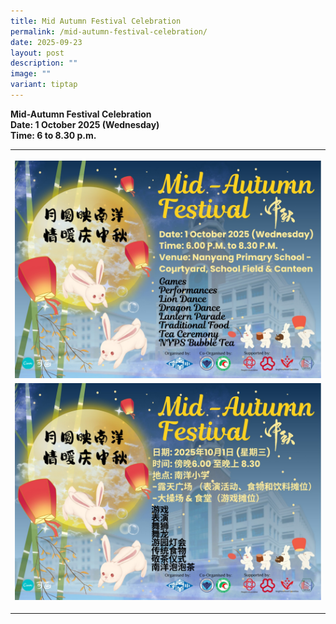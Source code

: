 ```yaml
---
title: Mid Autumn Festival Celebration
permalink: /mid-autumn-festival-celebration/
date: 2025-09-23
layout: post
description: ""
image: ""
variant: tiptap
---
```

<p><strong>Mid-Autumn Festival Celebration&nbsp;<br>Date: 1 October 2025 (Wednesday)<br>Time: 6 to 8.30 p.m.</strong>
</p>
<table style="minWidth: 25px">
<colgroup>
<col>
</colgroup>
<tbody>
<tr>
<th rowspan="1" colspan="1">
<p></p>
<div class="isomer-image-wrapper">
<img style="width: 100%" height="auto" width="100%" alt="" src="/images/Mid_01.jpg">
</div>
</th>
</tr>
<tr>
<td rowspan="1" colspan="1">
<div class="isomer-image-wrapper">
<img style="width: 100%" height="auto" width="100%" alt="" src="/images/Mid02.jpg">
</div>
<p></p>
</td>
</tr>
</tbody>
</table>
<p></p>